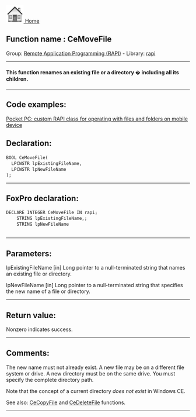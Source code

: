 [<img src="../../images/home.png"> Home ](https://github.com/VFPX/Win32API)  

## Function name : CeMoveFile
Group: [Remote Application Programming (RAPI)](../../functions_group.md#Remote_Application_Programming_(RAPI))  -  Library: [rapi](../../Libraries.md#rapi)  
***  


#### This function renames an existing file or a directory � including all its children.
***  


## Code examples:
[Pocket PC: custom RAPI class for operating with files and folders on mobile device](../../samples/sample_448.md)  

## Declaration:
```foxpro  
BOOL CeMoveFile(
  LPCWSTR lpExistingFileName,
  LPCWSTR lpNewFileName
);  
```  
***  


## FoxPro declaration:
```foxpro  
DECLARE INTEGER CeMoveFile IN rapi;
	STRING lpExistingFileName,;
	STRING lpNewFileName
  
```  
***  


## Parameters:
lpExistingFileName 
[in] Long pointer to a null-terminated string that names an existing file or directory. 

lpNewFileName 
[in] Long pointer to a null-terminated string that specifies the new name of a file or directory.  
***  


## Return value:
Nonzero indicates success.  
***  


## Comments:
The new name must not already exist. A new file may be on a different file system or drive. A new directory must be on the same drive. You must specify the complete directory path.  
  
Note that the concept of a current directory <Em>does not exist</Em> in Windows CE.   
  
See also: [CeCopyFile](CeCopyFile.md) and [CeDeleteFile](CeDeleteFile.md) functions.  
  
***  

